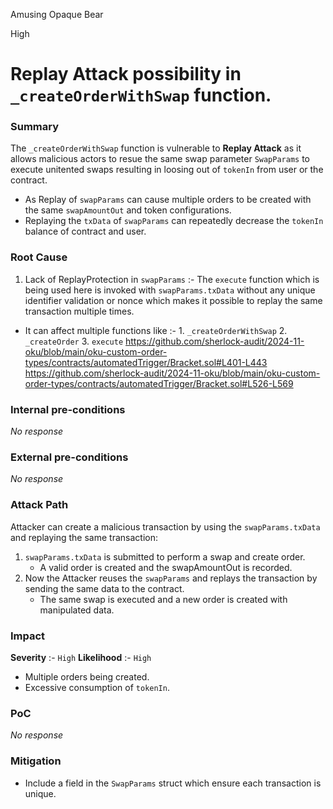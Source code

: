 Amusing Opaque Bear

High

# Replay Attack possibility in `_createOrderWithSwap` function.

### Summary

The `_createOrderWithSwap` function is vulnerable to **Replay Attack** as it allows malicious actors to resue the same swap parameter  `SwapParams` to execute unitented swaps resulting in loosing out of `tokenIn` from user or the contract.
- As Replay of `swapParams` can cause multiple orders to be created with the same `swapAmountOut` and token configurations.
- Replaying the `txData` of `swapParams` can repeatedly decrease the `tokenIn` balance of contract and user.

### Root Cause

1. Lack of ReplayProtection in `swapParams` :- The `execute` function which is being used here is invoked with `swapParams.txData` without any unique identifier validation or nonce which makes it possible to replay the same transaction multiple times.
- It can affect multiple functions like :-
        1. `_createOrderWithSwap`
        2. `_createOrder`
        3. `execute`
https://github.com/sherlock-audit/2024-11-oku/blob/main/oku-custom-order-types/contracts/automatedTrigger/Bracket.sol#L401-L443
https://github.com/sherlock-audit/2024-11-oku/blob/main/oku-custom-order-types/contracts/automatedTrigger/Bracket.sol#L526-L569

### Internal pre-conditions

_No response_

### External pre-conditions

_No response_

### Attack Path

Attacker can create a malicious transaction by using the  `swapParams.txData` and replaying the same transaction:
1. `swapParams.txData` is submitted to perform a swap and create order.
    - A valid order is created and the swapAmountOut is recorded.
2. Now the Attacker reuses the `swapParams` and replays the transaction by sending the same data to the contract.
    - The same swap is executed and a new order is created with manipulated data.

### Impact

**Severity** :- `High`
**Likelihood** :- `High`
- Multiple orders being created.
- Excessive consumption of `tokenIn`.

### PoC

_No response_

### Mitigation

- Include a field in the `SwapParams` struct which ensure each transaction is unique.